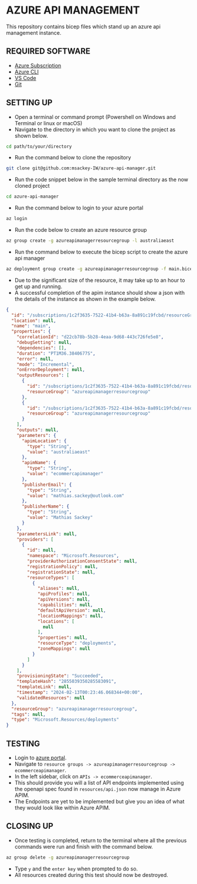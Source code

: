 # AZURE API MANAGEMENT 
This repository contains bicep files which stand up an azure api management instance. 

## REQUIRED SOFTWARE
- [Azure Subscription](https://azure.microsoft.com/en-gb/free/search/?ef_id=_k_EAIaIQobChMIicr1geWkhAMVjahmAh2lGwlAEAAYASAAEgJIavD_BwE_k_&OCID=AIDcmmp3m06wb2_SEM__k_EAIaIQobChMIicr1geWkhAMVjahmAh2lGwlAEAAYASAAEgJIavD_BwE_k_&gad_source=1&gclid=EAIaIQobChMIicr1geWkhAMVjahmAh2lGwlAEAAYASAAEgJIavD_BwE)
- [Azure CLI](https://learn.microsoft.com/en-us/cli/azure/install-azure-cli)
- [VS Code](https://code.visualstudio.com/download)
- [Git](https://www.google.com/search?q=git+download&oq=git+download&gs_lcrp=EgZjaHJvbWUqCQgAEEUYOxiABDIJCAAQRRg7GIAEMgcIARAAGIAEMgcIAhAAGIAEMgcIAxAAGIAEMgcIBBAAGIAEMgcIBRAAGIAEMgcIBhAAGIAEMgcIBxAAGIAEMgYICBBFGDzSAQgxOTU1ajBqMagCALACAA&sourceid=chrome&ie=UTF-8)

## SETTING UP
- Open a terminal or command prompt (Powershell on Windows and Terminal or linux or macOS)
- Navigate to the directory in which you want to clone the project as shown below.
```bash
cd path/to/your/directory
```
- Run the command below to clone the repository
```bash
git clone git@github.com:msackey-IW/azure-api-manager.git
```
- Run the code snippet below in the sample terminal directory as the now cloned project
``` bash
cd azure-api-manager
```
- Run the command below to login to your azure portal
``` bash
az login
```
- Run the code below to create an azure resource group
```bash
az group create -g azureapimanagerresourcegroup -l australiaeast
```
- Run the command below to execute the bicep script to create the azure api manager
``` bash
az deployment group create -g azureapimanagerresourcegroup -f main.bicep
```
- Due to the significant size of the resource, it may take up to an hour to get up and running.
- A successful completion of the apim instance should show a json with the details of the instance as shown in the example below.
```json
{
  "id": "/subscriptions/1c2f3635-7522-41b4-b63a-8a891c19fcbd/resourceGroups/azureapimanagerresourcegroup/providers/Microsoft.Resources/deployments/main",
  "location": null,
  "name": "main",
  "properties": {
    "correlationId": "d22cb78b-5b28-4eaa-9d68-443c726fe5e8",
    "debugSetting": null,
    "dependencies": [],
    "duration": "PT1M36.3840677S",
    "error": null,
    "mode": "Incremental",
    "onErrorDeployment": null,
    "outputResources": [
      {
        "id": "/subscriptions/1c2f3635-7522-41b4-b63a-8a891c19fcbd/resourceGroups/azureapimanagerresourcegroup/providers/Microsoft.ApiManagement/service/ecommercapimanager",
        "resourceGroup": "azureapimanagerresourcegroup"
      },
      {
        "id": "/subscriptions/1c2f3635-7522-41b4-b63a-8a891c19fcbd/resourceGroups/azureapimanagerresourcegroup/providers/Microsoft.ApiManagement/service/ecommercapimanager/apis/ecommerceapi",
        "resourceGroup": "azureapimanagerresourcegroup"
      }
    ],
    "outputs": null,
    "parameters": {
      "apimLocation": {
        "type": "String",
        "value": "australiaeast"
      },
      "apimName": {
        "type": "String",
        "value": "ecommercapimanager"
      },
      "publisherEmail": {
        "type": "String",
        "value": "mathias.sackey@outlook.com"
      },
      "publisherName": {
        "type": "String",
        "value": "Mathias Sackey"
      }
    },
    "parametersLink": null,
    "providers": [
      {
        "id": null,
        "namespace": "Microsoft.Resources",
        "providerAuthorizationConsentState": null,
        "registrationPolicy": null,
        "registrationState": null,
        "resourceTypes": [
          {
            "aliases": null,
            "apiProfiles": null,
            "apiVersions": null,
            "capabilities": null,
            "defaultApiVersion": null,
            "locationMappings": null,
            "locations": [
              null
            ],
            "properties": null,
            "resourceType": "deployments",
            "zoneMappings": null
          }
        ]
      }
    ],
    "provisioningState": "Succeeded",
    "templateHash": "2855039350285583091",
    "templateLink": null,
    "timestamp": "2024-02-13T00:23:46.068344+00:00",
    "validatedResources": null
  },
  "resourceGroup": "azureapimanagerresourcegroup",
  "tags": null,
  "type": "Microsoft.Resources/deployments"
}
```

## TESTING
- Login to [azure portal](https://portal.azure.com/#home).
- Navigate to `resource groups -> azureapimanagerresourcegroup -> ecommerceapimanager`.
- In the left sidebar, click on `APIs -> ecommerceapimanager`.
- This should provide you will a list of API endpoints implemented using the openapi spec found in `resources/api.json` now manage in Azure APIM.
- The Endpoints are yet to be implemented but give you an idea of what they would look like within Azure APIM.

## CLOSING UP
- Once testing is completed, return to the terminal where all the previous commands were run and finish with the command below.
```bash
az group delete -g azureapimanagerresourcegroup
```
-  Type `y` and the `enter key` when prompted to do so.
- All resources created during this test should now be destroyed.
